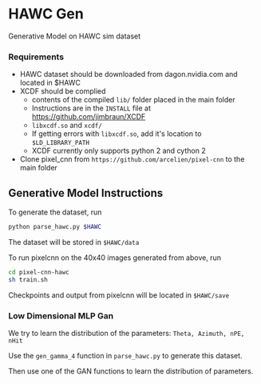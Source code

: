 # HAWC Gen

Generative Model on HAWC sim dataset

### Requirements
- HAWC dataset should be downloaded from dagon.nvidia.com and located in $HAWC
- XCDF should be complied
    - contents of the compiled `lib/` folder placed in the main folder
    - Instructions are in the `INSTALL` file at https://github.com/jimbraun/XCDF
    - `libxcdf.so` and `xcdf/`
    - If getting errors with `libxcdf.so`, add it's location to `$LD_LIBRARY_PATH`
    - XCDF currently only supports python 2 and cython 2
- Clone pixel_cnn from `https://github.com/arcelien/pixel-cnn` to the main folder

## Generative Model Instructions
To generate the dataset, run 
``` bash
python parse_hawc.py $HAWC
``` 
The dataset will be stored in `$HAWC/data`

To run pixelcnn on the 40x40 images generated from above, run
``` bash
cd pixel-cnn-hawc
sh train.sh
```
Checkpoints and output from pixelcnn will be located in `$HAWC/save`

### Low Dimensional MLP Gan
We try to learn the distribution of the parameters: `Theta, Azimuth, nPE, nHit`

Use the `gen_gamma_4` function in `parse_hawc.py` to generate this dataset.

Then use one of the GAN functions to learn the distribution of parameters.